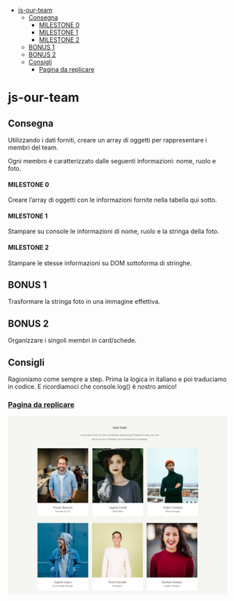 - [js-our-team](#js-our-team)
  - [Consegna](#consegna)
    - [MILESTONE 0](#milestone-0)
    - [MILESTONE 1](#milestone-1)
    - [MILESTONE 2](#milestone-2)
  - [BONUS 1](#bonus-1)
  - [BONUS 2](#bonus-2)
  - [Consigli](#consigli)
    - [Pagina da replicare](#pagina-da-replicare)

# js-our-team

## Consegna

Utilizzando i dati forniti, creare un array di oggetti per rappresentare i membri del team.

Ogni membro è caratterizzato dalle seguenti informazioni: nome, ruolo e foto.

#### MILESTONE 0

Creare l’array di oggetti con le informazioni fornite nella tabella qui sotto.

#### MILESTONE 1

Stampare su console le informazioni di nome, ruolo e la stringa della foto.

#### MILESTONE 2

Stampare le stesse informazioni su DOM sottoforma di stringhe.

## BONUS 1

Trasformare la stringa foto in una immagine effettiva.

## BONUS 2

Organizzare i singoli membri in card/schede.

## Consigli

Ragioniamo come sempre a step. Prima la logica in italiano e poi traduciamo in codice.
E ricordiamoci che console.log() è nostro amico!

### [Pagina da replicare](./img/screenshot/exercise/)

<img src="img/screenshot/exercise/to-emulate.png" width=700>
